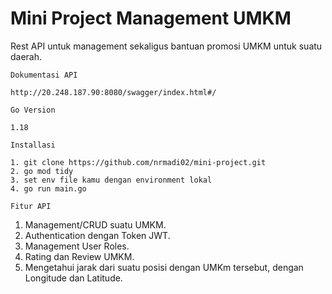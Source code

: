 # Mini Project Management UMKM

Rest API untuk management sekaligus bantuan promosi UMKM untuk suatu daerah.

`Dokumentasi API`
    
    http://20.248.187.90:8080/swagger/index.html#/

`Go Version`

    1.18

`Installasi`

    1. git clone https://github.com/nrmadi02/mini-project.git
    2. go mod tidy
    3. set env file kamu dengan environment lokal 
    4. go run main.go

`Fitur API`

1. Management/CRUD suatu UMKM.
2. Authentication dengan Token JWT.
3. Management User Roles.
4. Rating dan Review UMKM.
5. Mengetahui jarak dari suatu posisi dengan UMKm tersebut, dengan Longitude dan Latitude.

